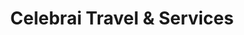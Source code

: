 ---
title: "Celebrai Travel & Services"
url: /bridgeport/celebrai-travel-and-services/
shop: travel agency
---